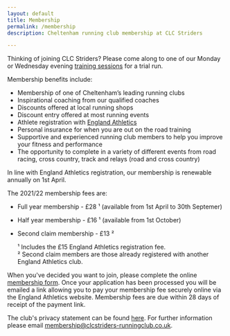 ```yaml
---
layout: default
title: Membership
permalink: /membership
description: Cheltenham running club membership at CLC Striders

---
```


Thinking of joining CLC Striders? Please come along to one of our Monday or Wednesday evening [training sessions](/training) for a trial run.

Membership benefits include:

- Membership of one of Cheltenham’s leading running clubs
- Inspirational coaching from our qualified coaches
- Discounts offered at local running shops
- Discount entry offered at most running events
- Athlete registration with [England Athletics](https://www.englandathletics.org/athletics-and-running/athlete-registration/)
- Personal insurance for when you are out on the road training
- Supportive and experienced running club members to help you improve your fitness and performance
- The opportunity to complete in a variety of different events from road racing, cross country, track and relays (road and cross country)

In line with England Athletics registration, our membership is renewable annually on 1st April.

The 2021/22 membership fees are:

- Full year membership - £28 &#x00B9; (available from 1st April to 30th Septemer)
- Half year membership - £16 &#x00B9; (available from 1st October)
- Second claim membership - £13 &#x00B2;

  &#x00B9; Includes the £15 England Athletics registration fee.  
  &#x00B2; Second claim members are those already registered with another England Athletics club.

When you've decided you want to join, please complete the online [membership form](/membership-form). Once your application has been processed you will be emailed a link allowing you to pay your membership fee securely online via the England Athletics website. Membership fees are due within 28 days of receipt of the payment link. 

The club's privacy statement can be found [here](/privacy). For further information please email <membership@clcstriders-runningclub.co.uk>.
